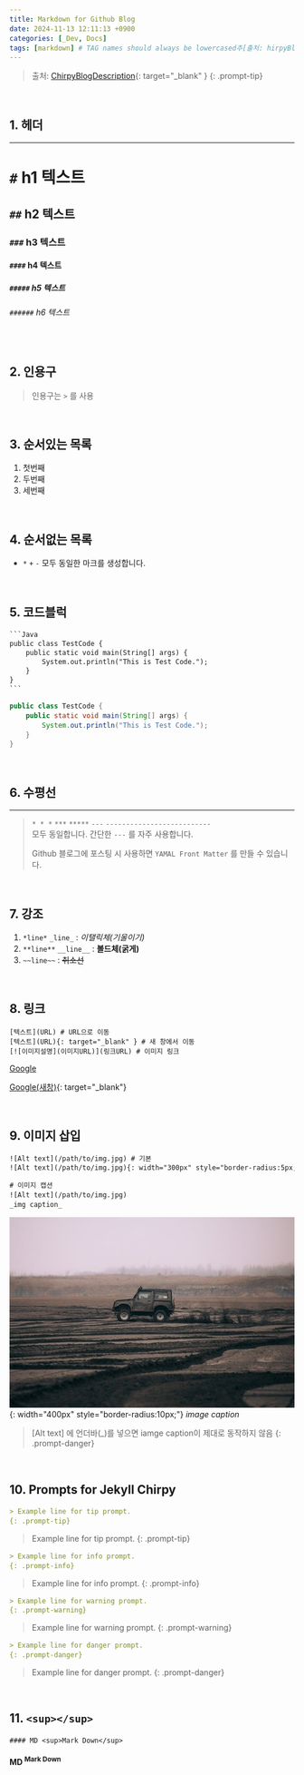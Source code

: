 ```yaml
---
title: Markdown for Github Blog
date: 2024-11-13 12:11:13 +0900
categories: [_Dev, Docs]
tags: [markdown] # TAG names should always be lowercased추[출처: hirpyBlogDescription](https://chirpy.cotes.page/posts/text-and-typography/){: target="_blank" } 
---
```


>  출처: [ChirpyBlogDescription](https://chirpy.cotes.page/posts/text-and-typography/){: target="_blank" } 
{: .prompt-tip}




<br>

## 1. 헤더

---

# `#` h1 텍스트
## `##` h2 텍스트
### `###` h3 텍스트
#### `####` h4 텍스트
##### `#####` h5 텍스트
###### `######` h6 텍스트

<br>



## 2. 인용구

> 인용구는 `>` 를 사용

<br>



## 3. 순서있는 목록

1. 첫번째 <br>
2. 두번째 <br>
3. 세번째 <br>

<br>



## 4. 순서없는 목록

* `*`  `+` `-` 모두 동일한 마크를 생성합니다.

<br>



## 5. 코드블럭

````
```Java
public class TestCode {
    public static void main(String[] args) {
        System.out.println("This is Test Code.");
    }
}
```
````

```java
public class TestCode {
    public static void main(String[] args) {
        System.out.println("This is Test Code.");
    }
}
```

<br>



## 6. 수평선

---

>  `* * *` `***` `*****` `---` `--------------------------` <br>
>  모두 동일합니다. 간단한 `---` 를 자주 사용합니다.
>
>  Github 블로그에 포스팅 시 사용하면 `YAMAL Front Matter` 를 만들 수 있습니다.

<br>



## 7. 강조

1) `*line*` `_line_` : *이탤릭체(기울이기)* <br>
2) `**line**` `__line__` : **볼드체(굵게)** <br>
3) `~~line~~` : ~~취소선~~

<br>



## 8. 링크

```
[텍스트](URL) # URL으로 이동
[텍스트](URL){: target="_blank" } # 새 창에서 이동
[![이미지설명](이미지URL)](링크URL) # 이미지 링크
```

[Google](https://www.google.com)

[Google(새창)](https://www.google.com){: target="_blank"}

<br>







## 9. 이미지 삽입

```tex
![Alt text](/path/to/img.jpg) # 기본
![Alt text](/path/to/img.jpg){: width="300px" style="border-radius:5px;"} # add image style
```
```tex
# 이미지 캡션
![Alt text](/path/to/img.jpg)
_img caption_
```

![car-7615816-640](../assets/img/contents/2024-11-13-markdown/car-7615816-640.jpg){: width="400px" style="border-radius:10px;"}
_image caption_

> [Alt text] 에 언더바(_)를 넣으면 iamge caption이 제대로 동작하지 않음
{: .prompt-danger}




<br>

## 10. Prompts for Jekyll Chirpy

```markdown
> Example line for tip prompt.
{: .prompt-tip}
```
> Example line for tip prompt.
{: .prompt-tip}

```markdown
> Example line for info prompt.
{: .prompt-info}
```
> Example line for info prompt.
{: .prompt-info}

```markdown
> Example line for warning prompt.
{: .prompt-warning}
```
> Example line for warning prompt.
{: .prompt-warning}

```markdown
> Example line for danger prompt.
{: .prompt-danger}
```
> Example line for danger prompt.
{: .prompt-danger}



<br>

## 11. `<sup></sup>`

```
#### MD <sup>Mark Down</sup>
```

#### MD <sup>Mark Down</sup>

